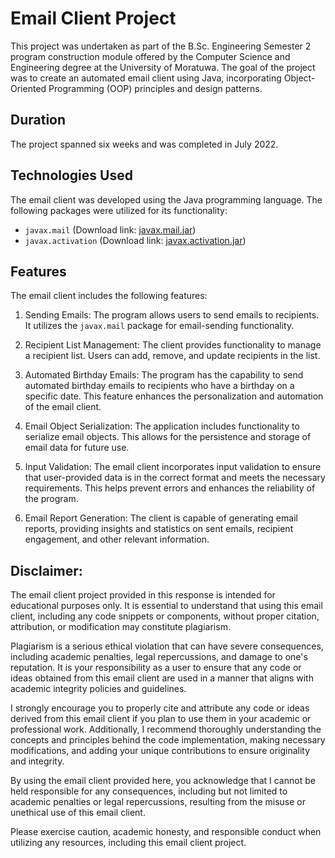 Email Client Project
====================

This project was undertaken as part of the B.Sc. Engineering Semester 2 program construction module offered by the Computer Science and Engineering degree at the University of Moratuwa. The goal of the project was to create an automated email client using Java, incorporating Object-Oriented Programming (OOP) principles and design patterns.

Duration
--------

The project spanned six weeks and was completed in July 2022.

Technologies Used
-----------------

The email client was developed using the Java programming language. The following packages were utilized for its functionality:

*   `javax.mail` (Download link: [javax.mail.jar](https://bit.ly/2v4Enoa))
*   `javax.activation` (Download link: [javax.activation.jar](https://bit.ly/3JuN7JS))

Features
--------

The email client includes the following features:

1.  Sending Emails: The program allows users to send emails to recipients. It utilizes the `javax.mail` package for email-sending functionality.
    
2.  Recipient List Management: The client provides functionality to manage a recipient list. Users can add, remove, and update recipients in the list.
    
3.  Automated Birthday Emails: The program has the capability to send automated birthday emails to recipients who have a birthday on a specific date. This feature enhances the personalization and automation of the email client.
    
4.  Email Object Serialization: The application includes functionality to serialize email objects. This allows for the persistence and storage of email data for future use.
    
5.  Input Validation: The email client incorporates input validation to ensure that user-provided data is in the correct format and meets the necessary requirements. This helps prevent errors and enhances the reliability of the program.
    
6.  Email Report Generation: The client is capable of generating email reports, providing insights and statistics on sent emails, recipient engagement, and other relevant information.
    
Disclaimer:
-----------------

The email client project provided in this response is intended for educational purposes only. It is essential to understand that using this email client, including any code snippets or components, without proper citation, attribution, or modification may constitute plagiarism.

Plagiarism is a serious ethical violation that can have severe consequences, including academic penalties, legal repercussions, and damage to one's reputation. It is your responsibility as a user to ensure that any code or ideas obtained from this email client are used in a manner that aligns with academic integrity policies and guidelines.

I strongly encourage you to properly cite and attribute any code or ideas derived from this email client if you plan to use them in your academic or professional work. Additionally, I recommend thoroughly understanding the concepts and principles behind the code implementation, making necessary modifications, and adding your unique contributions to ensure originality and integrity.

By using the email client provided here, you acknowledge that I cannot be held responsible for any consequences, including but not limited to academic penalties or legal repercussions, resulting from the misuse or unethical use of this email client.

Please exercise caution, academic honesty, and responsible conduct when utilizing any resources, including this email client project.
